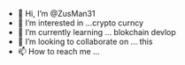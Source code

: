- 👋 Hi, I’m @ZusMan31
- 👀 I’m interested in ...crypto curncy
- 🌱 I’m currently learning ... blokchain devlop 
- 💞️ I’m looking to collaborate on ... this
- 📫 How to reach me ...

<!---
ZusMan31/ZusMan31 is a ✨ special ✨ repository because its `README.md` (this file) appears on your GitHub profile.
You can click the Preview link to take a look at your changes.
--->
